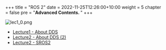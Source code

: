 +++
title = "ROS 2"
date = 2022-11-25T12:26:00+10:00
weight = 5
chapter = false
pre = "<b>Advanced Contents. </b>"
+++

![lec1_0.png](/kr/ros_basic_noetic/images1/lec1_0.png?height=100px)

- [Lecture1 - About DDS](/kr/advanced_contents_ros2/lecture1)
- [Lecture2 - About DDS (2)](/kr/advanced_contents_ros2/lecture2)
- [Lecture2 - SROS2](/kr/advanced_contents_ros2/lecture3)